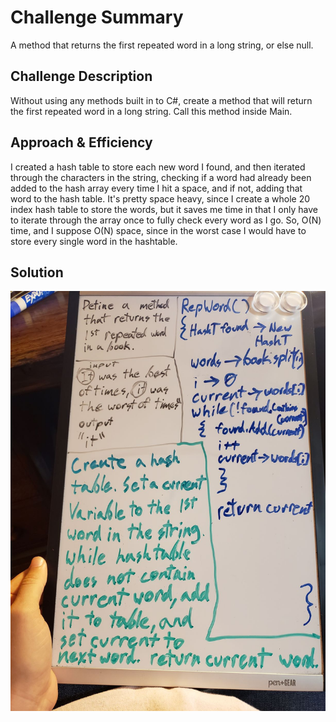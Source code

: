 # Challenge Summary
A method that returns the first repeated word in a long string, or else null.

## Challenge Description
Without using any methods built in to C#, create a method that will return the first repeated word in a long string. Call this method inside Main.

## Approach & Efficiency
I created a hash table to store each new word I found, and then iterated through the characters in the string, checking if a word had already been added to the hash array every time I hit a space, and if not, adding that word to the hash table. It's pretty space heavy, since I create a whole 20 index hash table to store the words, but it saves me time in that I only have to iterate through the array once to fully check every word as I go. So, O(N) time, and I suppose O(N) space, since in the worst case I would have to store every single word in the hashtable.

## Solution
![Image](../../../assets/RepeatWord.jpg)